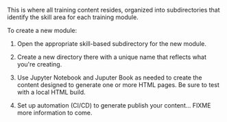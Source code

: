 This is where all training content resides, organized into subdirectories
that identify the skill area for each training module.

To create a new module:

1. Open the appropriate skill-based subdirectory for the new module.

2. Create a new directory there with a unique name that reflects what you're
creating.

3. Use Jupyter Notebook and Juputer Book as needed to create the content
designed to generate one or more HTML pages. Be sure to test with a local
HTML build.

4. Set up automation (CI/CD) to generate publish your content... FIXME more information to come.
